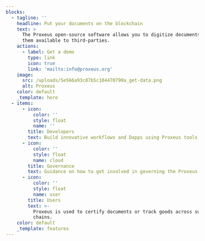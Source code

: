 ```yaml
---
blocks:
  - tagline: ''
    headline: Put your documents on the blockchain
    text: >
      The Proxeus open-source software allows you to digitize documents and make
      them available to third-parties.
    actions:
      - label: Get a demo
        type: link
        icon: true
        link: 'mailto:info@proxeus.org'
    image:
      src: /uploads/5e566a93c87b5c104470790a_get-data.png
      alt: Proxeus
    color: default
    _template: hero
  - items:
      - icon:
          color: ''
          style: float
          name: ''
        title: Developers
        text: Build innovative workflows and Dapps using Proxeus tools.
      - icon:
          color: ''
          style: float
          name: cloud
        title: Governance
        text: Guidance on how to get involved in governing the Proxeus project.
      - icon:
          color: ''
          style: float
          name: user
        title: Users
        text: >-
          Proxeus is used to certify documents or track goods across supply
          chains.
    color: default
    _template: features
---
```


